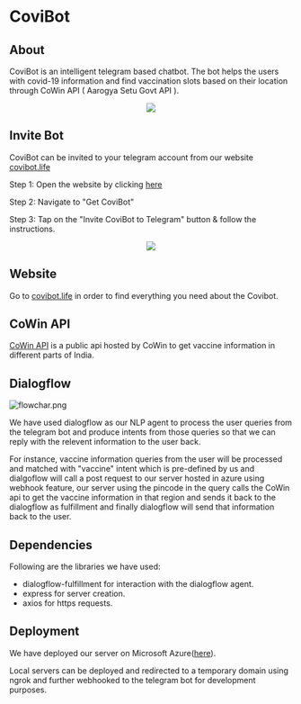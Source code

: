 # CoviBot

## About 
CoviBot is an intelligent telegram based chatbot. The bot helps the users with covid-19 information and find vaccination slots based on their location through CoWin API ( Aarogya Setu Govt API ). 

<div align="center">
<img src="https://drive.google.com/uc?export=view&id=1dhPzPTJPGYrLuo-3Kn7BxCMHOy-8qdLo" >
</div>


## Invite Bot

CoviBot can be invited to your telegram account from our website [covibot.life](https://covibot.life)

Step 1: Open the website by clicking [here](https://covibot.life)

Step 2: Navigate to "Get CoviBot"

Step 3: Tap on the "Invite CoviBot to Telegram" button & follow the instructions.


<div align="center">
<img src="https://drive.google.com/uc?export=view&id=1YAh3crgBdT4LG_WTcyov5RUZ9w-HVTSJ" >
</div>

## Website
 Go to [covibot.life](https://covibot.life) in order to find everything you need about the Covibot.


## CoWin API
[CoWin API](https://github.com/cowinapi/developer.cowin) is a public api hosted by CoWin to get vaccine information in different parts of India.


## Dialogflow
![flowchar.png](https://lh3.googleusercontent.com/f0bamKZBdTkGXLH4vbFSfPpAevqg1NPglW7g1JIuWaqoDjX5PysrXtoCs8i2uQGg1KPnjyVn2p-pibDNra311qDzPhgZuZRUIuUCG15SjQZjRfC3UgPMMysm-QFGlTP5PfFkGq2qCrE)

We have used dialogflow as our NLP agent to process the user queries from the telegram bot and produce intents from those queries so that we can reply with the relevent information to the user back.

For instance, vaccine information queries from the user will be processed and matched with "vaccine" intent which is pre-defined by us and dialgoflow will call a post request to our server hosted in azure using webhook feature, our server using the pincode in the query calls the CoWin api to get the vaccine information in that region and sends it back to the dialogflow as fulfillment and finally dialogflow will send that information back to the user.

## Dependencies
Following are the libraries we have used:
- dialogflow-fulfillment for interaction with the dialogflow agent.
- express for server creation.
- axios for https requests.

## Deployment
We have deployed our server on Microsoft Azure([here](https://covibot09.azurewebsites.net/)).

Local servers can be deployed and redirected to a temporary domain using ngrok and further webhooked to the telegram bot for development purposes.
